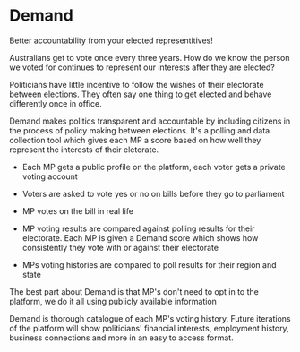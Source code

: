 # Demand
Better accountability from your elected representitives!

Australians get to vote once every three years. How do we know the person we voted for continues to represent our interests after they are elected?

Politicians have little incentive to follow the wishes of their electorate between elections. They often say one thing to get elected and behave differently once in office.

Demand makes politics transparent and accountable by including citizens in the process of policy making between elections. It's a polling and data collection tool which gives each MP a score based on how well they represent the interests of their eletorate.

- Each MP gets a public profile on the platform, each voter gets a private voting account

- Voters are asked to vote yes or no on bills before they go to parliament

- MP votes on the bill in real life

- MP voting results are compared against polling results for their electorate. Each MP is given a Demand score which shows how consistently they vote with or against their electorate

- MPs voting histories are compared to poll results for their region and state

The best part about Demand is that MP's don't need to opt in to the platform, we do it all using publicly available information

Demand is thorough catalogue of each MP's voting history. Future iterations of the platform will show politicians' financial interests, employment history, business connections and more in an easy to access format.
